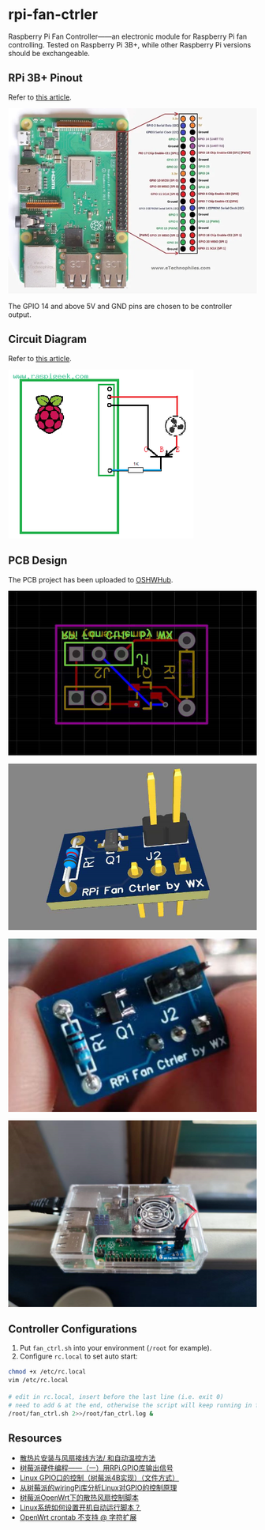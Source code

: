 # rpi-fan-ctrler

Raspberry Pi Fan Controller——an electronic module for Raspberry Pi fan controlling. Tested on Raspberry Pi 3B+, while other Raspberry Pi versions should be exchangeable.

## RPi 3B+ Pinout

Refer to [this article](https://www.etechnophiles.com/raspberry-pi-3-b-pinout-with-gpio-functions-schematic-and-specs-in-detail/).

![Raspberry Pi 3 B+ Pinout](media/ngcb40.webp)

The GPIO 14 and above 5V and GND pins are chosen to be controller output.

## Circuit Diagram

Refer to [this article](http://www.raspigeek.com/index.php?c=read&id=126&page=1).

![Image](media/014818_IMnFE6.png)

## PCB Design

The PCB project has been uploaded to [OSHWHub](https://oshwhub.com/wuxinzju/rpi_fan_controller).

![image-20220421222219354](media/image-20220421222219354.png)

![image-20220421222224476](media/image-20220421222224476.png)

![img](media/5UiKTdkbuwQE8DVg5nmOoOX4pEJtTx4F6eU5M4tp.jpeg)

![image-20220421222251247](media/image-20220421222251247.png)

## Controller Configurations

1. Put `fan_ctrl.sh` into your environment (`/root` for example). 
2. Configure `rc.local` to set auto start:

```bash
chmod +x /etc/rc.local
vim /etc/rc.local

# edit in rc.local, insert before the last line (i.e. exit 0)
# need to add & at the end, otherwise the script will keep running in foreground and block reboot command
/root/fan_ctrl.sh 2>>/root/fan_ctrl.log &
```

## Resources

- [散热片安装与风扇接线方法/ 和自动温控方法](http://www.raspigeek.com/index.php?c=read&id=126&page=1)
- [树莓派硬件编程——（一）用RPi.GPIO库输出信号](https://blog.csdn.net/u014663232/article/details/105609099)
- [Linux GPIO口的控制（树莓派4B实现）（文件方式）](https://blog.csdn.net/zhou865612640/article/details/106465704)
- [从树莓派的wiringPi库分析Linux对GPIO的控制原理](https://xuanxuanblingbling.github.io/iot/2020/07/01/gpio/)
- [树莓派OpenWrt下的散热风扇控制脚本](https://www.gooneyryan.com/archives/913)
- [Linux系统如何设置开机自动运行脚本？ ](https://www.cnblogs.com/yychuyu/p/13095732.html)
- [OpenWrt crontab 不支持 @ 字符扩展](https://blog.csdn.net/Hsin96/article/details/124326794?spm=1001.2014.3001.5501)

